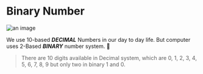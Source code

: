 # Binary Number

![an image](https://img.shields.io/badge/-BINARYNUMBER-blue)

We use 10-based **_DECIMAL_** Numbers in our day to day life. But computer uses 2-Based **_BINARY_** number system. :thought_balloon:

> There are 10 digits available in Decimal system, which are 0, 1, 2, 3, 4, 5, 6, 7, 8, 9 but only two in binary 1 and 0.
